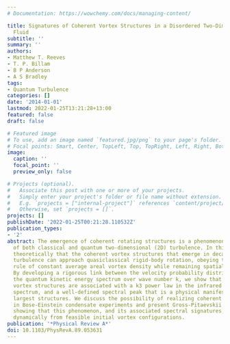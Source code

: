 ```yaml
---
# Documentation: https://wowchemy.com/docs/managing-content/

title: Signatures of Coherent Vortex Structures in a Disordered Two-Dimensional Quantum
  Fluid
subtitle: ''
summary: ''
authors:
- Matthew T. Reeves
- T. P. Billam
- B P Anderson
- A S Bradley
tags:
- Quantum Turbulence
categories: []
date: '2014-01-01'
lastmod: 2022-01-25T13:21:28+13:00
featured: false
draft: false

# Featured image
# To use, add an image named `featured.jpg/png` to your page's folder.
# Focal points: Smart, Center, TopLeft, Top, TopRight, Left, Right, BottomLeft, Bottom, BottomRight.
image:
  caption: ''
  focal_point: ''
  preview_only: false

# Projects (optional).
#   Associate this post with one or more of your projects.
#   Simply enter your project's folder or file name without extension.
#   E.g. `projects = ["internal-project"]` references `content/project/deep-learning/index.md`.
#   Otherwise, set `projects = []`.
projects: []
publishDate: '2022-01-25T00:21:28.110532Z'
publication_types:
- '2'
abstract: The emergence of coherent rotating structures is a phenomenon characteristic
  of both classical and quantum two-dimensional (2D) turbulence. In this work we show
  theoretically that the coherent vortex structures that emerge in decaying 2D quantum
  turbulence can approach quasiclassical rigid-body rotation, obeying the Feynman
  rule of constant average areal vortex density while remaining spatially disordered.
  By developing a rigorous link between the velocity probability distribution and
  the quantum kinetic energy spectrum over wave number k, we show that the coherent
  vortex structures are associated with a k3 power law in the infrared region of the
  spectrum, and a well-defined spectral peak that is a physical manifestation of the
  largest structures. We discuss the possibility of realizing coherent structures
  in Bose-Einstein condensate experiments and present Gross-Pitaevskii simulations
  showing that this phenomenon, and its associated spectral signatures, can emerge
  dynamically from feasible initial vortex configurations.
publication: '*Physical Review A*'
doi: 10.1103/PhysRevA.89.053631
---
```

